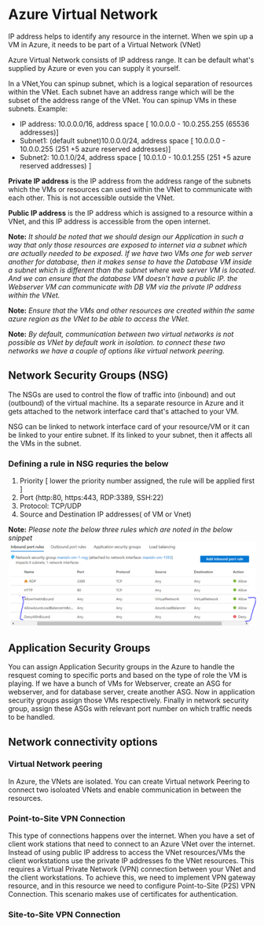 # Azure Virtual Network

IP address helps to identify any resource in the internet.
When we spin up a VM in Azure, it needs to be part of a Virtual Network (VNet)

Azure Virtual Network consists of IP address range. It can be default what's supplied by Azure or even you can supply it yourself.

In a VNet,You can spinup subnet, which is a logical separation of resources within the VNet. Each subnet have an address range which will be the subset of the address range of the VNet. You can spinup VMs in these subnets.
Example:

- IP address: 10.0.0.0/16, address space \[ 10.0.0.0 - 10.0.255.255 (65536 addresses)\]
- Subnet1: (default subnet)10.0.0.0/24, address space \[ 10.0.0.0 - 10.0.0.255 (251 +5 azure reserved addresses)\]
- Subnet2: 10.0.1.0/24, address space \[ 10.0.1.0 - 10.0.1.255 (251 +5 azure reserved addresses) \]

**Private IP address** is the IP address from the address range of the subnets which the VMs or resources can used within the VNet to communicate with each other. This is not accessible outside the VNet.

**Public IP address** is the IP address which is assigned to a resource within a VNet, and this IP address is accessible from the open internet.

**Note:** _*It should be noted that we should design our Application in such a way that only those resources are exposed to internet via a subnet which are actually needed to be exposed. If we have two VMs one for web server another for database, then it makes sense to have the Database VM inside a subnet which is different than the subnet where web server VM is located. And we can ensure that the database VM doesn't have a public IP. the Webserver VM can communicate with DB VM via the private IP address within the VNet.*_

**Note:** _*Ensure that the VMs and other resources are created within the same azure region as the VNet to be able to access the VNet.*_

**Note:** _*By default, communication between two virtual networks is not possible as VNet by default work in isolation. to connect these two networks we have a couple of options like virtual network peering.*_

## Network Security Groups (NSG)

The NSGs are used to control the flow of traffic into (inbound) and out (outbound) of the virtual machine.
Its a separate resource in Azure and it gets attached to the network interface card that's attached to your VM.

NSG can be linked to network interface card of your resource/VM or it can be linked to your entire subnet. If its linked to your subnet, then it affects all the VMs in the subnet.

### Defining a rule in NSG requries the below

1. Priority \[ lower the priority number assigned, the rule will be applied first \]
2. Port (http:80, https:443, RDP:3389, SSH:22)
3. Protocol: TCP/UDP
4. Source and Destination IP addresses( of VM or Vnet)

**Note:** _*Please note the below three rules which are noted in the below snippet*_
![NSG rules](./images/4.png)

## Application Security Groups

You can assign Application Security groups in the Azure to handle the resquest coming to specific ports and based on the type of role the VM is playing.
If we have a bunch of VMs for Webserver, create an ASG for webserver, and for database server, create another ASG. Now in application security groups assign those VMs respectively. Finally in network security group, assign these ASGs with relevant port number on which traffic needs to be handled.

## Network connectivity options

### Virtual Network peering

In Azure, the VNets are isolated.
You can create Virtual network Peering to connect two isoloated VNets and enable communication in between the resources.

### Point-to-Site VPN Connection

This type of connections happens over the internet. When you have a set of client work stations that need to connect to an Azure VNet over the internet. Instead of using public IP address to access the VNet resources/VMs the client workstations use the private IP addresses fo the VNet resources. This requires a Virtual Private Network (VPN) connection between your VNet and the client workstations.
To achieve this, we need to implement VPN gateway resource, and in this resource we need to configure Point-to-Site (P2S) VPN Connection. This scenario makes use of certificates for authentication.

### Site-to-Site VPN Connection
